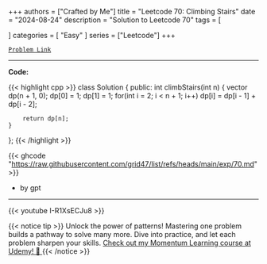 
+++
authors = ["Crafted by Me"]
title = "Leetcode 70: Climbing Stairs"
date = "2024-08-24"
description = "Solution to Leetcode 70"
tags = [
    
]
categories = [
    "Easy"
]
series = ["Leetcode"]
+++



[`Problem Link`](https://leetcode.com/problems/climbing-stairs/description/)

---

**Code:**

{{< highlight cpp >}}
class Solution {
public:
    int climbStairs(int n) {
        vector<int> dp(n  + 1, 0);
        dp[0] = 1;
        dp[1] = 1;
        for(int i = 2; i < n + 1; i++)
        dp[i] = dp[i - 1] + dp[i - 2];
        
        return dp[n];
    }
};
{{< /highlight >}}


{{< ghcode "https://raw.githubusercontent.com/grid47/list/refs/heads/main/exp/70.md" >}}
- by gpt
        
---
{{< youtube I-R1XsECJu8 >}}

{{< notice tip >}}
Unlock the power of patterns! Mastering one problem builds a pathway to solve many more. Dive into practice, and let each problem sharpen your skills. [Check out my Momentum Learning course at Udemy! 🚀 ](https://www.udemy.com/course/algorithms-and-data-structures-in-cpp/)
{{< /notice >}}

